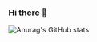 ### Hi there 👋

![Anurag's GitHub stats](https://github-readme-stats.vercel.app/api?username=beri14&count_private=true&show_icons=true&theme=dark&include_all_commits=true)
